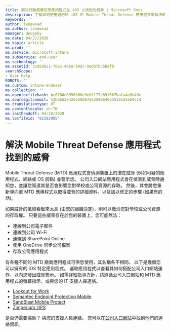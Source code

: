 ```yaml
---
title: 解決行動威脅防禦應用程式在 iOS 上找到的威脅 | Microsoft Docs
description: 了解如何使用適用於 iOS 的 Mobile Threat Defense 應用程式來解決威脅。
keywords: ''
author: lenewsad
ms.author: lanewsad
manager: dougeby
ms.date: 04/27/2020
ms.topic: article
ms.prod: ''
ms.service: microsoft-intune
ms.subservice: end-user
ms.technology: ''
ms.assetid: 3c95d821-7862-486a-b9dc-0ed37bc5befb
searchScope:
- User help
ROBOTS: ''
ms.custom: intune-enduser
ms.collection: ''
ms.openlocfilehash: bc6780d8956b00e9e0f177c69f067bafa4e8b49e
ms.sourcegitcommit: 53bab52e42de28b87e53596646a3532e25eb9c14
ms.translationtype: HT
ms.contentlocale: zh-TW
ms.lasthandoff: 04/28/2020
ms.locfileid: "82182985"
---
```

# <a name="resolving-a-threat-found-by-a-mobile-threat-defense-app"></a>解決 Mobile Threat Defense 應用程式找到的威脅

Mobile Threat Defense (MTD) 應用程式會偵測裝置上的潛在威脅 (例如可疑的應用程式、網路或 OS 弱點) 並警示您。 公司入口網站應用程式會在偵測到威脅時通知您，並讓您知道其是否會影響您對學校或公司資源的存取。 然後，其會將您重新導向至 MTD 應用程式以取得威脅的詳細資料，以及加以修正的步驟 (如果有的話)。 

如果威脅的風險看起來太高 (由您的組織決定)，則可以撤消您對學校或公司資源的存取權。 只要這些威脅存在於您的裝置上，您可能無法：  

* 連線到公司電子郵件
* 連線到公司 Wi-Fi
* 連線到 SharePoint Online
* 使用 OneDrive 同步公司檔案
* 存取公司應用程式

有各種不同的 MTD 廠商應用程式可供您使用，其名稱各不相同。 以下是幾個您可以擁有的 iOS 特定應用程式。 選取應用程式以查看其如何搭配公司入口網站運作，以向您發出威脅警示。 如需詳細指導方針，請遵循公司入口網站和 MTD 應用程式的螢幕指示，或與您的 IT 支援人員連絡。 


* [Lookout for Work](you-need-to-resolve-a-threat-found-by-lookout-for-work-ios.md)
* [Symantec Endpoint Protection Mobile](you-need-to-resolve-a-threat-found-by-skycure-ios.md)
* [SandBlast Mobile Protect](you-need-to-resolve-a-threat-found-by-checkpoint-ios.md)
* [Zimperium zIPS](you-need-to-resolve-a-threat-found-by-zips-ios.md)

是否仍需要協助？ 與您的支援人員連絡。 您可以在[公司入口網站](https://go.microsoft.com/fwlink/?linkid=2010980)中找到他們的連絡資訊。  

